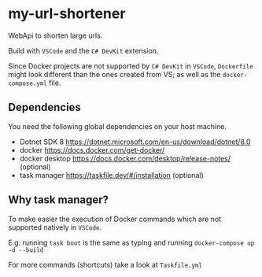 # my-url-shortener

WebApi to shorten large urls.

Build with `VSCode` and the `C# DevKit` extension.

Since Docker projects are not supported by `C# DevKit` in `VSCode`, `Dockerfile` might look different than the ones created from VS; as well as the `docker-compose.yml` file.

## Dependencies

You need the following global dependencies on your host machine.

- Dotnet SDK 8 https://dotnet.microsoft.com/en-us/download/dotnet/8.0
- docker https://docs.docker.com/get-docker/
- docker desktop https://docs.docker.com/desktop/release-notes/ (optional)
- task manager https://taskfile.dev/#/installation (optional)

## Why task manager?

To make easier the execution of Docker commands which are not supported natively in `VSCode`.

E.g: running `task boot` is the same as typing and running `docker-compose up -d --build`

For more commands (shortcuts) take a look at `Taskfile.yml`
